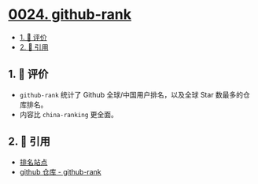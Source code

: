 # [0024. github-rank](https://github.com/tnotesjs/TNotes.git-notes/tree/main/notes/0024.%20github-rank)

<!-- region:toc -->

- [1. 🫧 评价](#1--评价)
- [2. 🔗 引用](#2--引用)

<!-- endregion:toc -->

## 1. 🫧 评价

- `github-rank` 统计了 Github 全球/中国用户排名，以及全球 Star 数最多的仓库排名。
- 内容比 `china-ranking` 更全面。

## 2. 🔗 引用

- [排名站点][2]
- [github 仓库 - github-rank][1]

[1]: https://github.com/jaywcjlove/github-rank
[2]: http://jaywcjlove.github.io/github-rank
